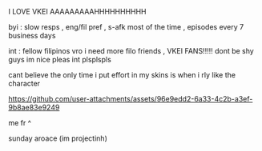 I LOVE VKEI AAAAAAAAAHHHHHHHHHH


byi : slow resps , eng/fil pref , s-afk most of the time , episodes every 7 business days

int : fellow filipinos vro i need more filo friends , VKEI FANS!!!!! dont be shy guys im nice pleas int plsplspls

cant believe the only time i put effort in my skins is when i rly like the character



https://github.com/user-attachments/assets/96e9edd2-6a33-4c2b-a3ef-9b8ae83e9249


me fr ^


sunday aroace (im projectinh)
